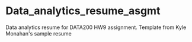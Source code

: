 # Data_analytics_resume_asgmt
Data analytics resume for DATA200 HW9 assignment.
Template from Kyle Monahan's sample resume
